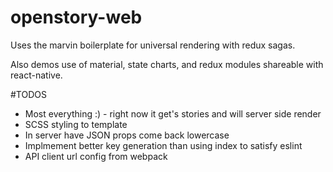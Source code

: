 # openstory-web

Uses the marvin boilerplate for universal rendering with redux sagas. 

Also demos use of material, state charts, and redux modules shareable with react-native.

#TODOS
* Most everything :) - right now it get's stories and will server side render
* SCSS styling to template
* In server have JSON props come back lowercase
* Implmement better key generation than using index to satisfy eslint
* API client url config from webpack
